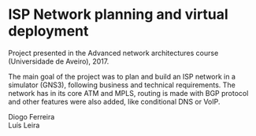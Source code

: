 # ISP Network planning and virtual deployment

Project presented in the Advanced network architectures course (Universidade de Aveiro), 2017.

The main goal of the project was to plan and build an ISP network in a simulator (GNS3), following business and technical requirements.
The network has in its core ATM and MPLS, routing is made with BGP protocol and other features were also added, like conditional DNS or VoIP.

Diogo Ferreira  
Luís Leira
